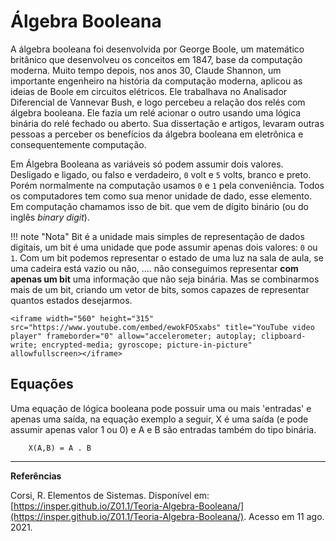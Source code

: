 # Álgebra Booleana

A álgebra booleana foi desenvolvida por George Boole, um matemático britânico que desenvolveu os conceitos em 1847, base da computação moderna. Muito tempo depois, nos anos 30, Claude Shannon, um importante engenheiro na história da computação moderna, aplicou as ideias de Boole em circuitos elétricos. Ele trabalhava no Analisador Diferencial de Vannevar Bush, e logo percebeu a relação dos relés com álgebra booleana. Ele fazia um relé acionar o outro usando uma lógica binária do relé fechado ou aberto. Sua dissertação e artigos, levaram outras pessoas a perceber os benefícios da álgebra booleana em eletrônica e consequentemente computação.

Em Álgebra Booleana as variáveis só podem assumir dois valores. Desligado e ligado, ou falso e verdadeiro, `0` volt e `5` volts, branco e preto. Porém normalmente na computação usamos `0` e `1` pela conveniência. Todos os computadores tem como sua menor unidade de dado, esse elemento. Em computação chamamos isso de bit. que vem de dígito binário (ou do inglês *binary digit*).

!!! note "Nota"
    Bit é a unidade mais simples de representação de dados digitais, um bit é uma unidade que pode assumir apenas dois valores: `0` ou `1`. Com um bit podemos representar o estado de uma luz na sala de aula, se uma cadeira está vazio ou não, .... não conseguimos representar **com apenas um bit** uma informação que não seja binária. Mas se combinarmos mais de um bit, criando um vetor de bits, somos capazes de representar quantos estados desejarmos.

    <iframe width="560" height="315" src="https://www.youtube.com/embed/ewokFOSxabs" title="YouTube video player" frameborder="0" allow="accelerometer; autoplay; clipboard-write; encrypted-media; gyroscope; picture-in-picture" allowfullscreen></iframe>

## Equações

Uma equação de lógica booleana pode possuir uma ou mais 'entradas' e apenas uma saída, na equação exemplo a seguir, X é uma saída (e pode assumir apenas valor 1 ou 0) e A e B são entradas também do tipo binária.

```
    X(A,B) = A . B
```




---
**Referências**

Corsi, R. Elementos de Sistemas. Disponível em: [https://insper.github.io/Z01.1/Teoria-Algebra-Booleana/](https://insper.github.io/Z01.1/Teoria-Algebra-Booleana/). Acesso em 11 ago. 2021.